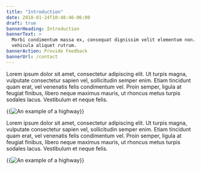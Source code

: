 ```yaml
---
title: "Introduction"
date: 2018-01-24T10:48:46-06:00
draft: true
bannerHeading: Introduction
bannerText: >
  Morbi condimentum massa ex, consequat dignissim velit elementum non. Proin
  vehicula aliquet rutrum.
bannerAction: Provide Feedback
bannerUrl: /contact
---
```

Lorem ipsum dolor sit amet, consectetur adipiscing elit. Ut turpis
magna, vulputate consectetur sapien vel, sollicitudin semper enim. Etiam
tincidunt quam erat, vel venenatis felis condimentum vel. Proin semper, ligula
at feugiat finibus, libero neque maximus mauris, ut rhoncus metus turpis sodales
lacus. Vestibulum et neque felis.

{{<image src="oversizeload.jpg"  alt="An example of a highway" caption="This is
the caption of the highway image." attr="Agency" attrlink="https://example.org/"
position="left" />}}

Lorem ipsum dolor sit amet, consectetur adipiscing elit. Ut turpis
magna, vulputate consectetur sapien vel, sollicitudin semper enim. Etiam
tincidunt quam erat, vel venenatis felis condimentum vel. Proin semper, ligula
at feugiat finibus, libero neque maximus mauris, ut rhoncus metus turpis sodales
lacus. Vestibulum et neque felis.

{{<image src="highway.jpg"  alt="An example of a highway" caption="This is the
caption of the highway image." attr="Agency" attrlink="https://example.org/"
position="left">}}
